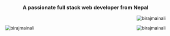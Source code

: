 <h3 align="center">A passionate full stack web developer from Nepal</h3>

<p align="right"> <img src="https://komarev.com/ghpvc/?username=birajmainali&label=Profile%20views&color=0e75b6&style=flat" alt="birajmainali" /> </p>

<div style="margin-right:auto;">
  
<p><img align="left" src="https://github-readme-stats.vercel.app/api/top-langs?username=birajmainali&show_icons=true&locale=en&layout=compact" alt="birajmainali" /></p>

<p><img align="right" src="https://github-readme-stats.vercel.app/api?username=birajmainali&show_icons=true&locale=en" alt="birajmainali" /></p>
  
  </div>
